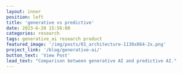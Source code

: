 ```yaml
---
layout: inner
position: left
title: 'generative vs predictive'
date: 2023-6-20 15:56:00
categories: research
tags: generative_ai research product
featured_image: '/img/posts/01_architecture-1130x864-2x.png'
project_link: '/blog/generative-ai/'
button_text: 'View Post'
lead_text: "Comparison between generative AI and predictive AI."
---
```

